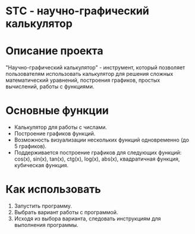 # STС - научно-графический калькулятор
# Описание проекта
"Научно-графический калькулятор" - инструмент, который позволяет пользователям использовать калькулятор для решения сложных математический уравнений, построения графиков, простых вычислений, работы с функциями.

# Основные функции
* Калькулятор для работы с числами.
* Построение графиков функций.
* Возможность визуализации нескольких функций одновременно (до 5 графиков).
* Поддерживается построение графиков для следующих функций: cos(x), sin(x), tan(x), ctg(x), log(x), abs(x), квадратичная функция, кубическая функция.

# Как использовать
1. Запустить программу.
2. Выбрать вариант работы с программой.
3. Исходя из выбора варианта, следовать инструкциям для выполнения программы.
